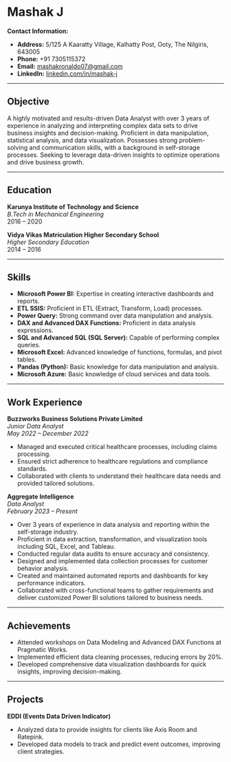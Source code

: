 # Mashak J

**Contact Information:**
- **Address:** 5/125 A Kaaratty Village, Kalhatty Post, Ooty, The Nilgiris, 643005
- **Phone:** +91 7305115372
- **Email:** [mashakronaldo07@gmail.com](mailto:mashakronaldo07@gmail.com)
- **LinkedIn:** [linkedin.com/in/mashak-j](https://linkedin.com/in/mashak-j)

---

## Objective

A highly motivated and results-driven Data Analyst with over 3 years of experience in analyzing and interpreting complex data sets to drive business insights and decision-making. Proficient in data manipulation, statistical analysis, and data visualization. Possesses strong problem-solving and communication skills, with a background in self-storage processes. Seeking to leverage data-driven insights to optimize operations and drive business growth.

---

## Education

**Karunya Institute of Technology and Science**  
_B.Tech in Mechanical Engineering_  
2016 – 2020

**Vidya Vikas Matriculation Higher Secondary School**  
_Higher Secondary Education_  
2014 – 2016

---

## Skills

- **Microsoft Power BI:** Expertise in creating interactive dashboards and reports.
- **ETL SSIS:** Proficient in ETL (Extract, Transform, Load) processes.
- **Power Query:** Strong command over data manipulation and analysis.
- **DAX and Advanced DAX Functions:** Proficient in data analysis expressions.
- **SQL and Advanced SQL (SQL Server):** Capable of performing complex queries.
- **Microsoft Excel:** Advanced knowledge of functions, formulas, and pivot tables.
- **Pandas (Python):** Basic knowledge for data manipulation and analysis.
- **Microsoft Azure:** Basic knowledge of cloud services and data tools.

---

## Work Experience

**Buzzworks Business Solutions Private Limited**  
_Junior Data Analyst_  
_May 2022 – December 2022_

- Managed and executed critical healthcare processes, including claims processing.
- Ensured strict adherence to healthcare regulations and compliance standards.
- Collaborated with clients to understand their healthcare data needs and provided tailored solutions.

**Aggregate Intelligence**  
_Data Analyst_  
_February 2023 – Present_

- Over 3 years of experience in data analysis and reporting within the self-storage industry.
- Proficient in data extraction, transformation, and visualization tools including SQL, Excel, and Tableau.
- Conducted regular data audits to ensure accuracy and consistency.
- Designed and implemented data collection processes for customer behavior analysis.
- Created and maintained automated reports and dashboards for key performance indicators.
- Collaborated with cross-functional teams to gather requirements and deliver customized Power BI solutions tailored to business needs.

---

## Achievements

- Attended workshops on Data Modeling and Advanced DAX Functions at Pragmatic Works.
- Implemented efficient data cleaning processes, reducing errors by 20%.
- Developed comprehensive data visualization dashboards for quick insights, improving decision-making.

---

## Projects

**EDDI (Events Data Driven Indicator)**

- Analyzed data to provide insights for clients like Axis Room and Ratepink.
- Developed data models to track and predict event outcomes, improving client strategies.
